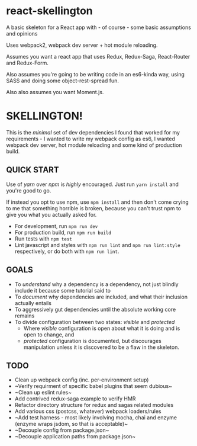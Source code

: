 # react-skellington
A basic skeleton for a React app with - of course - some basic assumptions and opinions

Uses webpack2, webpack dev server + hot module reloading.

Assumes you want a react app that uses Redux, Redux-Saga, React-Router and Redux-Form.

Also assumes you're going to be writing code in an es6-kinda way, using SASS and doing some object-rest-spread fun.

Also also assumes you want Moment.js.

# SKELLINGTON!

This is the _minimal_ set of dev dependencies I found that worked for my requirements - I wanted to write my webpack config as es6, I wanted webpack dev server, hot module reloading and some kind of production build.

## QUICK START

Use of *yarn* over *npm* is _highly_ encouraged. Just run `yarn install` and you're good to go.

If instead you opt to use npm, use `npm install` and then don't come crying to me that something horrible is broken, because you can't trust npm to give you what you actually asked for.

- For development, run `npm run dev`
- For production build, run `npm run build`
- Run tests with `npm test`
- Lint javascript and styles with `npm run lint` and `npm run lint:style` respectively, or do both with `npm run lint`.

## GOALS

- To _understand_ why a dependency is a dependency, not just blindly include it because some tutorial said to
- To _document_ why dependencies are included, and what their inclusion actually entails
- To aggressively gut dependencies until the absolute working core remains
- To divide configuration between two states: *visible* and *protected*
  - Where *visible* configuration is open about what it is doing and is open to change, and
  - *protected* configuration is documented, but discourages manipulation unless it is discovered to be a flaw in the skeleton.

## TODO

- Clean up webpack config (inc. per-environment setup)
- ~Verify requirment of specific babel plugins that seem dubious~
- ~Clean up eslint rules~
- Add contrived redux-saga example to verify HMR
- Refactor directory structure for redux and sagas related modules
- Add various css (postcss, whatever) webpack loaders/rules
- ~Add test harness - most likely involving mocha, chai and enzyme (enzyme wraps jsdom, so that is acceptable)~
- ~Decouple config from package.json~
- ~Decouple application paths from package.json~
